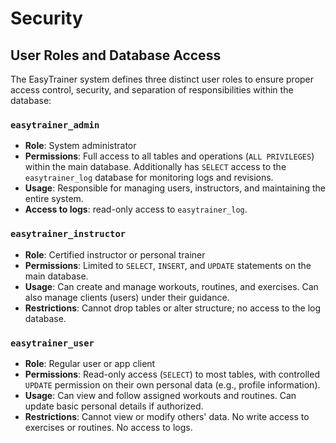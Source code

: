 # Security
## User Roles and Database Access
The EasyTrainer system defines three distinct user roles to ensure proper access control, security, and separation of responsibilities within the database:

### `easytrainer_admin`
- **Role**: System administrator
- **Permissions**: Full access to all tables and operations (`ALL PRIVILEGES`) within the main database.
  Additionally has `SELECT` access to the `easytrainer_log` database for monitoring logs and revisions.
- **Usage**: Responsible for managing users, instructors, and maintaining the entire system.
- **Access to logs**: read-only access to `easytrainer_log`.

### `easytrainer_instructor`
- **Role**: Certified instructor or personal trainer
- **Permissions**: Limited to `SELECT`, `INSERT`, and `UPDATE` statements on the main database.
- **Usage**: Can create and manage workouts, routines, and exercises. Can also manage clients (users) under their guidance.
- **Restrictions**: Cannot drop tables or alter structure; no access to the log database.

### `easytrainer_user`
- **Role**: Regular user or app client
- **Permissions**: Read-only access (`SELECT`) to most tables, with controlled `UPDATE` permission on their own personal data (e.g., profile information).
- **Usage**: Can view and follow assigned workouts and routines. Can update basic personal details if authorized.
- **Restrictions**: Cannot view or modify others' data. No write access to exercises or routines. No access to logs.